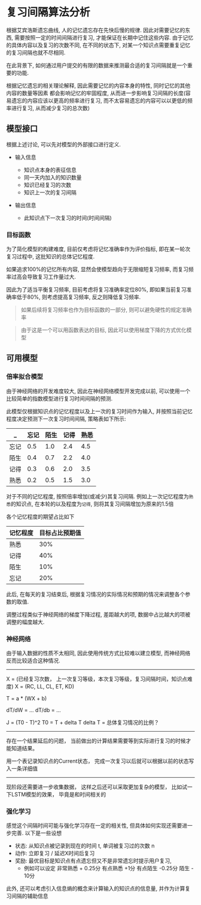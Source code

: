复习间隔算法分析
======================

根据艾宾浩斯遗忘曲线, 人的记忆遗忘存在先快后慢的规律. 因此对需要记忆的东西, 需要按照一定的时间间隔进行复习, 
才能保证在长期中记住这些内容. 由于记忆的具体内容以及复习的次数不同, 
在不同的状态下, 对某一个知识点需要重复记忆的复习间隔也就不尽相同.

在此背景下, 如何通过用户提交的有限的数据来推测最合适的复习间隔就是一个重要的功能.

根据记忆遗忘的相关理论解释, 因此需要记忆的内容本身的特性, 同时记忆的其他内容的数量等因素 都会影响记忆的牢固程度, 
从而进一步影响复习间隔的长度(容易遗忘的内容应该以更高的频率进行复习, 而不太容易遗忘的内容可以以更低的频率进行复习, 从而减少复习的总次数)


模型接口
--------------------

根据上述讨论, 可以先对模型的外部接口进行定义.

- 输入信息
  - 知识点本身的表征信息
  - 同一天内加入的知识数量
  - 知识已经复习的次数
  - 知识上一次的复习间隔

- 输出信息
  - 此知识点下一次复习的时间(时间间隔)

### 目标函数

为了简化模型的构建难度, 目前仅考虑将记忆准确率作为评价指标, 即在某一轮次复习过程中, 这批知识的总体记忆程度.

如果追求100%的记忆所有内容, 显然会使模型趋向于无限缩短复习频率, 而复习频率过高会导致复习工作量过大.

因此为了适当平衡复习频率, 目前考虑将复习准确率定位80%, 即如果当前复习准确率低于80%, 则考虑提高复习频率, 反之则降低复习频率.

> 如果后续将复习频率也作为目标函数的一部分, 则可以避免硬性的规定准确率

> 由于这是一个可以用函数表达的目标, 因此可以使用梯度下降的方式优化模型


可用模型
--------------------

### 倍率拟合模型

由于神经网络的开发难度较大, 因此在神经网络模型开发完成以前, 可以使用一个比较简单的指数模型进行复习时间间隔的预测.

此模型仅根据知识点的记忆程度以及上一次的复习时间作为输入, 并按照当前记忆程度决定预测下一次复习时间间隔, 策略表如下所示:

   _    |忘记   | 陌生    | 记得    | 熟悉
--------|-------|---------|---------|------
忘记    | 0.5   | 1.0     | 2.4     | 4.5
陌生    | 0.4   | 0.7     | 2.2     | 4.0
记得    | 0.3   | 0.6     | 2.0     | 3.5
熟悉    | 0.2   | 0.5     | 1.5     | 3.0

对于不同的记忆程度, 按照倍率增加(或减少)其复习间隔. 例如上一次记忆程度为`熟悉`的知识点, 在本轮的以及程度为`记得`, 则将其复习间隔增加为原来的1.5倍

各个记忆程度的期望占比如下

记忆程度  |  目标占比预期值
----------|------------------
熟悉      | 30%
记得      | 40%
陌生      | 10%
忘记      | 20%

此后, 在每天的复习结束后, 根据复习情况的实际情况和预期的情况来调整各个参数的取值.

调整过程类似于神经网络的梯度下降过程, 差距越大的项, 数据中占比越大的项被调整的幅度越大.

### 神经网络

由于输入数据的性质不太相同, 因此使用传统方式比较难以建立模型, 而神经网络反而比较适合这种情况.

-----------------

X = (已经复习次数， 上一次复习等级，本次复习等级，复习间隔时间，知识点难度)
X = (RC, LL, CL, ET, KD)

T = a * (WX + b)

dT/dW = ...
dT/db = ...

J = (T0 - T)^2
T0 = T + delta T
delta T = 总体复习情况的比例？

---------------

存在一个结果延后的问题， 当前做出的计算结果需要等到实际进行复习的时候才能知道结果。

用一个表记录知识点的Current状态， 完成一次复习以后就可以根据以前的状态写入一条详细值

-------

现阶段还需要进一步收集数据， 这样之后还可以采取更加复杂的模型， 比如试一下LSTM模型的效果， 毕竟是和时间相关的




### 强化学习

感觉这个间隔时间可能与强化学习存在一定的相关性, 但具体如何实现还需要进一步完善. 以下是一些设想

- 状态: 从知识点被记录到现在的时间 t, 单词被复习过的次数 n
- 动作: 立即复习 / 延迟X时间后复习
- 奖励: 最优目标是知识点有点遗忘但又不是非常遗忘时提示用户复习,
  - 例如可以设定 非常熟悉 + 0.25分 有点熟悉 +1分 有点陌生 -0.25分 陌生 - 10分

此外, 还可以考虑引入信息熵的概念来计算输入的知识点的信息量, 并作为计算复习间隔的辅助信息
